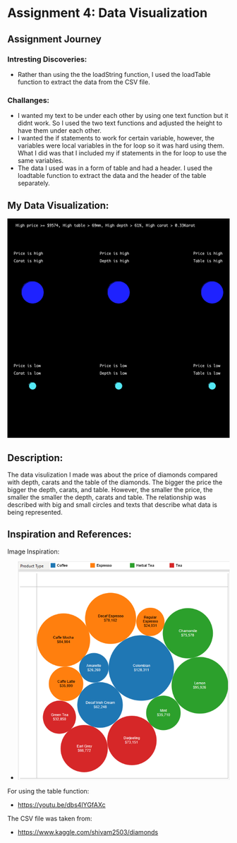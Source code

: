 # Assignment 4: Data Visualization

## Assignment Journey

### Intresting Discoveries:
- Rather than using the the loadString function, I used the loadTable function to extract the data from the CSV file.

### Challanges:
- I wanted my text to be under each other by using one text function but it didnt work. So I used the two text functions and adjusted the height to have them under each other.
- I wanted the if statements to work for certain variable, however, the variables were local variables in the for loop so it was hard using them. What I did was that I included my if statements in the for loop to use the same variables.
- The data I used was in a form of table and had a header. I used the loadtable function to extract the data and the header of the table separately.

## My Data Visualization:

![](Image.png)

## Description:

The data visulization I made was about the price of diamonds compared with depth, carats and the table of the diamonds. The bigger the price the bigger the depth, carats, and table. However, the smaller the price, the smaller the smaller the depth, carats and table. The relationship was described with big and small circles and texts that describe what data is being represented.

## Inspiration and References:

Image Inspiration: 

- ![](Image2.png)

For using the table function: 

- https://youtu.be/dbs4IYGfAXc

The CSV file was taken from:

- https://www.kaggle.com/shivam2503/diamonds
